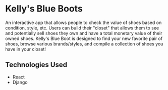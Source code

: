 # Kelly's Blue Boots

An interactive app that allows people to check the value of shoes based on condition, style, etc. Users can build their "closet" that allows them to see and potentially sell shoes they own and have a total monetary value of their owned shoes. Kelly's Blue Boot is designed to find your new favorite pair of shoes, browse various brands/styles, and compile a collection of shoes you have in your closet!

## Technologies Used

- React
- Django
